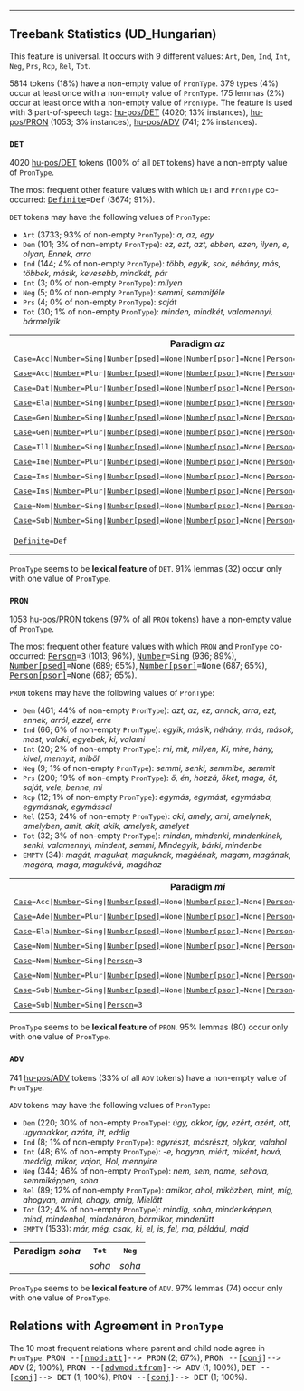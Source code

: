 

--------------------------------------------------------------------------------

## Treebank Statistics (UD_Hungarian)

This feature is universal.
It occurs with 9 different values: `Art`, `Dem`, `Ind`, `Int`, `Neg`, `Prs`, `Rcp`, `Rel`, `Tot`.

5814 tokens (18%) have a non-empty value of `PronType`.
379 types (4%) occur at least once with a non-empty value of `PronType`.
175 lemmas (2%) occur at least once with a non-empty value of `PronType`.
The feature is used with 3 part-of-speech tags: [hu-pos/DET]() (4020; 13% instances), [hu-pos/PRON]() (1053; 3% instances), [hu-pos/ADV]() (741; 2% instances).

### `DET`

4020 [hu-pos/DET]() tokens (100% of all `DET` tokens) have a non-empty value of `PronType`.

The most frequent other feature values with which `DET` and `PronType` co-occurred: <tt><a href="Definite.html">Definite</a>=Def</tt> (3674; 91%).

`DET` tokens may have the following values of `PronType`:

* `Art` (3733; 93% of non-empty `PronType`): <em>a, az, egy</em>
* `Dem` (101; 3% of non-empty `PronType`): <em>ez, ezt, azt, ebben, ezen, ilyen, e, olyan, Ennek, arra</em>
* `Ind` (144; 4% of non-empty `PronType`): <em>több, egyik, sok, néhány, más, többek, másik, kevesebb, mindkét, pár</em>
* `Int` (3; 0% of non-empty `PronType`): <em>milyen</em>
* `Neg` (5; 0% of non-empty `PronType`): <em>semmi, semmiféle</em>
* `Prs` (4; 0% of non-empty `PronType`): <em>saját</em>
* `Tot` (30; 1% of non-empty `PronType`): <em>minden, mindkét, valamennyi, bármelyik</em>

<table>
  <tr><th>Paradigm <i>az</i></th><th><tt>Art</tt></th><th><tt>Dem</tt></th></tr>
  <tr><td><tt><a href="Case.html">Case</a>=Acc|<a href="Number.html">Number</a>=Sing|<a href="Number[psed].html">Number[psed]</a>=None|<a href="Number[psor].html">Number[psor]</a>=None|<a href="Person.html">Person</a>=3|<a href="Person[psor].html">Person[psor]</a>=None</tt></td><td></td><td><em>azt</em></td></tr>
  <tr><td><tt><a href="Case.html">Case</a>=Acc|<a href="Number.html">Number</a>=Plur|<a href="Number[psed].html">Number[psed]</a>=None|<a href="Number[psor].html">Number[psor]</a>=None|<a href="Person.html">Person</a>=3|<a href="Person[psor].html">Person[psor]</a>=None</tt></td><td></td><td><em>azokat</em></td></tr>
  <tr><td><tt><a href="Case.html">Case</a>=Dat|<a href="Number.html">Number</a>=Plur|<a href="Number[psed].html">Number[psed]</a>=None|<a href="Number[psor].html">Number[psor]</a>=None|<a href="Person.html">Person</a>=3|<a href="Person[psor].html">Person[psor]</a>=None</tt></td><td></td><td><em>azoknak</em></td></tr>
  <tr><td><tt><a href="Case.html">Case</a>=Ela|<a href="Number.html">Number</a>=Sing|<a href="Number[psed].html">Number[psed]</a>=None|<a href="Number[psor].html">Number[psor]</a>=None|<a href="Person.html">Person</a>=3|<a href="Person[psor].html">Person[psor]</a>=None</tt></td><td></td><td><em>abból</em></td></tr>
  <tr><td><tt><a href="Case.html">Case</a>=Gen|<a href="Number.html">Number</a>=Sing|<a href="Number[psed].html">Number[psed]</a>=None|<a href="Number[psor].html">Number[psor]</a>=None|<a href="Person.html">Person</a>=3|<a href="Person[psor].html">Person[psor]</a>=None</tt></td><td></td><td><em>annak</em></td></tr>
  <tr><td><tt><a href="Case.html">Case</a>=Gen|<a href="Number.html">Number</a>=Plur|<a href="Number[psed].html">Number[psed]</a>=None|<a href="Number[psor].html">Number[psor]</a>=None|<a href="Person.html">Person</a>=3|<a href="Person[psor].html">Person[psor]</a>=None</tt></td><td></td><td><em>azoknak</em></td></tr>
  <tr><td><tt><a href="Case.html">Case</a>=Ill|<a href="Number.html">Number</a>=Sing|<a href="Number[psed].html">Number[psed]</a>=None|<a href="Number[psor].html">Number[psor]</a>=None|<a href="Person.html">Person</a>=3|<a href="Person[psor].html">Person[psor]</a>=None</tt></td><td></td><td><em>abba</em></td></tr>
  <tr><td><tt><a href="Case.html">Case</a>=Ine|<a href="Number.html">Number</a>=Plur|<a href="Number[psed].html">Number[psed]</a>=None|<a href="Number[psor].html">Number[psor]</a>=None|<a href="Person.html">Person</a>=3|<a href="Person[psor].html">Person[psor]</a>=None</tt></td><td></td><td><em>azokban</em></td></tr>
  <tr><td><tt><a href="Case.html">Case</a>=Ins|<a href="Number.html">Number</a>=Sing|<a href="Number[psed].html">Number[psed]</a>=None|<a href="Number[psor].html">Number[psor]</a>=None|<a href="Person.html">Person</a>=3|<a href="Person[psor].html">Person[psor]</a>=None</tt></td><td></td><td><em>azzal</em></td></tr>
  <tr><td><tt><a href="Case.html">Case</a>=Ins|<a href="Number.html">Number</a>=Plur|<a href="Number[psed].html">Number[psed]</a>=None|<a href="Number[psor].html">Number[psor]</a>=None|<a href="Person.html">Person</a>=3|<a href="Person[psor].html">Person[psor]</a>=None</tt></td><td></td><td><em>azokkal</em></td></tr>
  <tr><td><tt><a href="Case.html">Case</a>=Nom|<a href="Number.html">Number</a>=Sing|<a href="Number[psed].html">Number[psed]</a>=None|<a href="Number[psor].html">Number[psor]</a>=None|<a href="Person.html">Person</a>=3|<a href="Person[psor].html">Person[psor]</a>=None</tt></td><td></td><td><em>az</em></td></tr>
  <tr><td><tt><a href="Case.html">Case</a>=Sub|<a href="Number.html">Number</a>=Sing|<a href="Number[psed].html">Number[psed]</a>=None|<a href="Number[psor].html">Number[psor]</a>=None|<a href="Person.html">Person</a>=3|<a href="Person[psor].html">Person[psor]</a>=None</tt></td><td></td><td><em>arra</em></td></tr>
  <tr><td><tt><a href="Definite.html">Definite</a>=Def</tt></td><td><em>az, a</em></td><td></td></tr>
</table>

`PronType` seems to be **lexical feature** of `DET`. 91% lemmas (32) occur only with one value of `PronType`.

### `PRON`

1053 [hu-pos/PRON]() tokens (97% of all `PRON` tokens) have a non-empty value of `PronType`.

The most frequent other feature values with which `PRON` and `PronType` co-occurred: <tt><a href="Person.html">Person</a>=3</tt> (1013; 96%), <tt><a href="Number.html">Number</a>=Sing</tt> (936; 89%), <tt><a href="Number[psed].html">Number[psed]</a>=None</tt> (689; 65%), <tt><a href="Number[psor].html">Number[psor]</a>=None</tt> (687; 65%), <tt><a href="Person[psor].html">Person[psor]</a>=None</tt> (687; 65%).

`PRON` tokens may have the following values of `PronType`:

* `Dem` (461; 44% of non-empty `PronType`): <em>azt, az, ez, annak, arra, ezt, ennek, arról, ezzel, erre</em>
* `Ind` (66; 6% of non-empty `PronType`): <em>egyik, másik, néhány, más, mások, mást, valaki, egyebek, ki, valami</em>
* `Int` (20; 2% of non-empty `PronType`): <em>mi, mit, milyen, Ki, mire, hány, kivel, mennyit, miből</em>
* `Neg` (9; 1% of non-empty `PronType`): <em>semmi, senki, semmibe, semmit</em>
* `Prs` (200; 19% of non-empty `PronType`): <em>ő, én, hozzá, őket, maga, őt, saját, vele, benne, mi</em>
* `Rcp` (12; 1% of non-empty `PronType`): <em>egymás, egymást, egymásba, egymásnak, egymással</em>
* `Rel` (253; 24% of non-empty `PronType`): <em>aki, amely, ami, amelynek, amelyben, amit, akit, akik, amelyek, amelyet</em>
* `Tot` (32; 3% of non-empty `PronType`): <em>minden, mindenki, mindenkinek, senki, valamennyi, mindent, semmi, Mindegyik, bárki, mindenbe</em>
* `EMPTY` (34): <em>magát, magukat, maguknak, magáénak, magam, magának, magára, maga, magukévá, magához</em>

<table>
  <tr><th>Paradigm <i>mi</i></th><th><tt>Prs</tt></th><th><tt>Int</tt></th><th><tt>Rel</tt></th></tr>
  <tr><td><tt><a href="Case.html">Case</a>=Acc|<a href="Number.html">Number</a>=Sing|<a href="Number[psed].html">Number[psed]</a>=None|<a href="Number[psor].html">Number[psor]</a>=None|<a href="Person.html">Person</a>=3|<a href="Person[psor].html">Person[psor]</a>=None</tt></td><td></td><td><em>mit</em></td><td><em>mit</em></td></tr>
  <tr><td><tt><a href="Case.html">Case</a>=Ade|<a href="Number.html">Number</a>=Plur|<a href="Number[psed].html">Number[psed]</a>=None|<a href="Number[psor].html">Number[psor]</a>=None|<a href="Person.html">Person</a>=1|<a href="Person[psor].html">Person[psor]</a>=None</tt></td><td><em>nálunk</em></td><td></td><td></td></tr>
  <tr><td><tt><a href="Case.html">Case</a>=Ela|<a href="Number.html">Number</a>=Sing|<a href="Number[psed].html">Number[psed]</a>=None|<a href="Number[psor].html">Number[psor]</a>=None|<a href="Person.html">Person</a>=3|<a href="Person[psor].html">Person[psor]</a>=None</tt></td><td></td><td><em>miből</em></td><td></td></tr>
  <tr><td><tt><a href="Case.html">Case</a>=Nom|<a href="Number.html">Number</a>=Sing|<a href="Number[psed].html">Number[psed]</a>=None|<a href="Number[psor].html">Number[psor]</a>=None|<a href="Person.html">Person</a>=3|<a href="Person[psor].html">Person[psor]</a>=None</tt></td><td></td><td><em>mi</em></td><td></td></tr>
  <tr><td><tt><a href="Case.html">Case</a>=Nom|<a href="Number.html">Number</a>=Sing|<a href="Person.html">Person</a>=3</tt></td><td></td><td><em>mi</em></td><td></td></tr>
  <tr><td><tt><a href="Case.html">Case</a>=Nom|<a href="Number.html">Number</a>=Plur|<a href="Number[psed].html">Number[psed]</a>=None|<a href="Number[psor].html">Number[psor]</a>=None|<a href="Person.html">Person</a>=1|<a href="Person[psor].html">Person[psor]</a>=None</tt></td><td><em>mi</em></td><td></td><td></td></tr>
  <tr><td><tt><a href="Case.html">Case</a>=Sub|<a href="Number.html">Number</a>=Sing|<a href="Number[psed].html">Number[psed]</a>=None|<a href="Number[psor].html">Number[psor]</a>=None|<a href="Person.html">Person</a>=3|<a href="Person[psor].html">Person[psor]</a>=None</tt></td><td></td><td><em>mire</em></td><td></td></tr>
  <tr><td><tt><a href="Case.html">Case</a>=Sub|<a href="Number.html">Number</a>=Sing|<a href="Person.html">Person</a>=3</tt></td><td></td><td><em>mire</em></td><td></td></tr>
</table>

`PronType` seems to be **lexical feature** of `PRON`. 95% lemmas (80) occur only with one value of `PronType`.

### `ADV`

741 [hu-pos/ADV]() tokens (33% of all `ADV` tokens) have a non-empty value of `PronType`.

`ADV` tokens may have the following values of `PronType`:

* `Dem` (220; 30% of non-empty `PronType`): <em>úgy, akkor, így, ezért, azért, ott, ugyanakkor, azóta, itt, eddig</em>
* `Ind` (8; 1% of non-empty `PronType`): <em>egyrészt, másrészt, olykor, valahol</em>
* `Int` (48; 6% of non-empty `PronType`): <em>-e, hogyan, miért, miként, hová, meddig, mikor, vajon, Hol, mennyire</em>
* `Neg` (344; 46% of non-empty `PronType`): <em>nem, sem, name, sehova, semmiképpen, soha</em>
* `Rel` (89; 12% of non-empty `PronType`): <em>amikor, ahol, miközben, mint, míg, ahogyan, amint, ahogy, amíg, Mielőtt</em>
* `Tot` (32; 4% of non-empty `PronType`): <em>mindig, soha, mindenképpen, mind, mindenhol, mindenáron, bármikor, mindenütt</em>
* `EMPTY` (1533): <em>már, még, csak, ki, el, is, fel, ma, például, majd</em>

<table>
  <tr><th>Paradigm <i>soha</i></th><th><tt>Tot</tt></th><th><tt>Neg</tt></th></tr>
  <tr><td><tt></tt></td><td><em>soha</em></td><td><em>soha</em></td></tr>
</table>

`PronType` seems to be **lexical feature** of `ADV`. 97% lemmas (74) occur only with one value of `PronType`.

## Relations with Agreement in `PronType`

The 10 most frequent relations where parent and child node agree in `PronType`:
<tt>PRON --[<a href="../dep/nmod:att.html">nmod:att</a>]--> PRON</tt> (2; 67%),
<tt>PRON --[<a href="../dep/conj.html">conj</a>]--> ADV</tt> (2; 100%),
<tt>PRON --[<a href="../dep/advmod:tfrom.html">advmod:tfrom</a>]--> ADV</tt> (1; 100%),
<tt>DET --[<a href="../dep/conj.html">conj</a>]--> DET</tt> (1; 100%),
<tt>PRON --[<a href="../dep/conj.html">conj</a>]--> DET</tt> (1; 100%).

